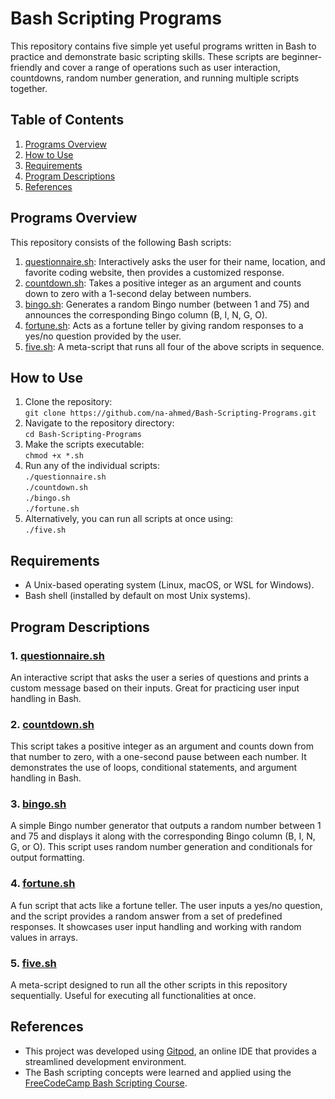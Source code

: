 # Bash Scripting Programs
This repository contains five simple yet useful programs written in Bash to practice and demonstrate basic scripting skills. These scripts are beginner-friendly and cover a range of operations such as user interaction, countdowns, random number generation, and running multiple scripts together.

## Table of Contents
1. [Programs Overview](#programs-overview)
2. [How to Use](#how-to-use)
3. [Requirements](#requirements)
4. [Program Descriptions](#program-descriptions)
5. [References](#references)

## Programs Overview
This repository consists of the following Bash scripts:
1. [questionnaire.sh](#1-questionnairesh): Interactively asks the user for their name, location, and favorite coding website, then provides a customized response.
2. [countdown.sh](#2-countdownsh): Takes a positive integer as an argument and counts down to zero with a 1-second delay between numbers.
3. [bingo.sh](#3-bingosh): Generates a random Bingo number (between 1 and 75) and announces the corresponding Bingo column (B, I, N, G, O).
4. [fortune.sh](#4-fortunesh): Acts as a fortune teller by giving random responses to a yes/no question provided by the user.
5. [five.sh](#5-fivesh): A meta-script that runs all four of the above scripts in sequence.

## How to Use
1. Clone the repository:<br>
   `git clone https://github.com/na-ahmed/Bash-Scripting-Programs.git`
2. Navigate to the repository directory:<br>
   `cd Bash-Scripting-Programs`
3. Make the scripts executable:<br>
   `chmod +x *.sh`
4. Run any of the individual scripts:<br>
   `./questionnaire.sh`<br>
   `./countdown.sh`<br>
   `./bingo.sh`<br>
   `./fortune.sh`<br>
5. Alternatively, you can run all scripts at once using:<br>
   `./five.sh`
## Requirements
<ul>
<li>A Unix-based operating system (Linux, macOS, or WSL for Windows).</li>
<li>Bash shell (installed by default on most Unix systems).</li>
</ul>

## Program Descriptions
### 1. [questionnaire.sh](/questionnaire.sh)
An interactive script that asks the user a series of questions and prints a custom message based on their inputs. Great for practicing user input handling in Bash.

### 2. [countdown.sh](/countdown.sh)
This script takes a positive integer as an argument and counts down from that number to zero, with a one-second pause between each number. It demonstrates the use of loops, conditional statements, and argument handling in Bash.

### 3. [bingo.sh](/bingo.sh)
A simple Bingo number generator that outputs a random number between 1 and 75 and displays it along with the corresponding Bingo column (B, I, N, G, or O). This script uses random number generation and conditionals for output formatting.

### 4. [fortune.sh](/fortune.sh)
A fun script that acts like a fortune teller. The user inputs a yes/no question, and the script provides a random answer from a set of predefined responses. It showcases user input handling and working with random values in arrays.

### 5. [five.sh](/five.sh)
A meta-script designed to run all the other scripts in this repository sequentially. Useful for executing all functionalities at once.

## References
<ul>
   <li>This project was developed using <a href="https://gitpod.io">Gitpod</a>, an online IDE that provides a streamlined development environment.</li>
   <li>The Bash scripting concepts were learned and applied using the <a href="https://www.freecodecamp.org/learn/relational-database/learn-bash-scripting-by-building-five-programs/build-five-programs">FreeCodeCamp Bash Scripting Course</a>.</li>
</ul>
